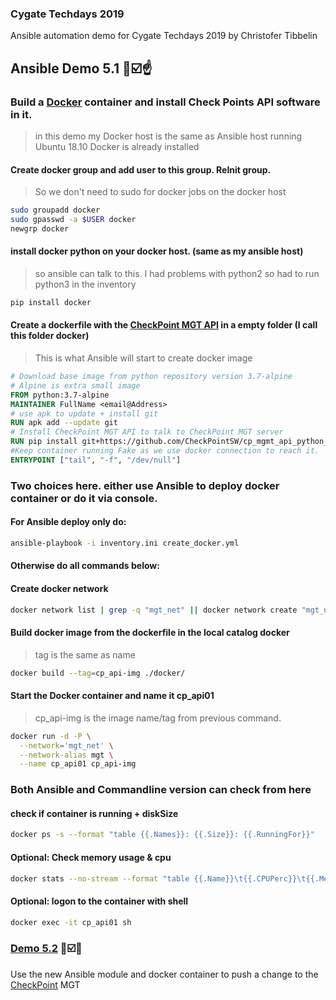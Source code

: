 ### Cygate Techdays 2019
Ansible automation demo for Cygate Techdays 2019 by Christofer Tibbelin

## Ansible Demo 5.1 :whale::ballot_box_with_check::point_up:

### Build a [Docker](https://www.docker.com/) container and install Check Points API software in it.

> in this demo my Docker host is the same as Ansible host running Ubuntu 18.10
> Docker is already installed

#### Create docker group and add user to this group. ReInit group.
> So we don't need to sudo for docker jobs on the docker host
```sh
sudo groupadd docker
sudo gpasswd -a $USER docker
newgrp docker
```

#### install docker python on your docker host. (same as my ansible host)
> so ansible can talk to this. I had problems with python2 so had to run python3 in the inventory
```sh
pip install docker
```

#### Create a dockerfile with the [CheckPoint MGT API](https://github.com/CheckPointSW/cp_mgmt_api_python_sdk) in a empty folder (I call this folder docker)
> This is what Ansible will start to create docker image
```dockerfile
# Download base image from python repository version 3.7-alpine
# Alpine is extra small image
FROM python:3.7-alpine
MAINTAINER FullName <email@Address>
# use apk to update + install git
RUN apk add --update git
# Install CheckPoint MGT API to talk to CheckPoint MGT server
RUN pip install git+https://github.com/CheckPointSW/cp_mgmt_api_python_sdk
#Keep container running Fake as we use docker connection to reach it.
ENTRYPOINT ["tail", "-f", "/dev/null"]
```

### Two choices here. either use Ansible to deploy docker container or do it via console.
#### For Ansible deploy only do:
```sh
ansible-playbook -i inventory.ini create_docker.yml
```

#### Otherwise do all commands below:
#### Create docker network
```sh
docker network list | grep -q "mgt_net" || docker network create "mgt_net"
```

#### Build docker image from the dockerfile in the local catalog docker
> tag is the same as name
```sh
docker build --tag=cp_api-img ./docker/
```

#### Start the Docker container and name it cp_api01
> cp_api-img is the image name/tag from previous command.
```sh
docker run -d -P \
  --network='mgt_net' \
  --network-alias mgt \
  --name cp_api01 cp_api-img
```

### Both Ansible and Commandline version can check from here
#### check if container is running + diskSize
```sh
docker ps -s --format "table {{.Names}}: {{.Size}}: {{.RunningFor}}"
```

#### Optional: Check memory usage & cpu
```sh
docker stats --no-stream --format "table {{.Name}}\t{{.CPUPerc}}\t{{.MemUsage}}"
```

#### Optional: logon to the container with shell
```sh
docker exec -it cp_api01 sh
```

### [Demo 5.2](../demo5_2/) :whale::ballot_box_with_check::metal:
Use the new Ansible module and docker container to push a change to the [CheckPoint](https://www.checkpoint.com/) MGT

